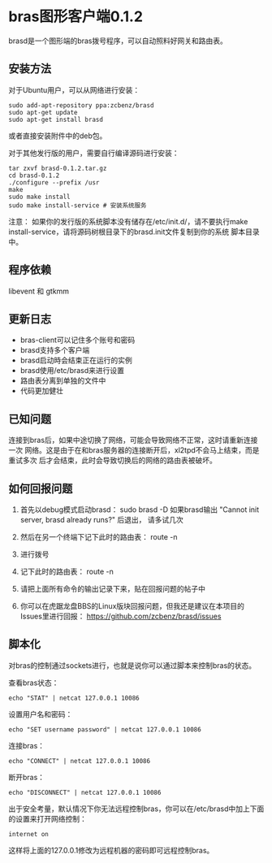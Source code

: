 bras图形客户端0.1.2
===================

brasd是一个图形端的bras拨号程序，可以自动照料好网关和路由表。

安装方法
--------

对于Ubuntu用户，可以从网络进行安装：

    sudo add-apt-repository ppa:zcbenz/brasd
    sudo apt-get update
    sudo apt-get install brasd

或者直接安装附件中的deb包。

对于其他发行版的用户，需要自行编译源码进行安装：

    tar zxvf brasd-0.1.2.tar.gz
    cd brasd-0.1.2
    ./configure --prefix /usr
    make
    sudo make install
    sudo make install-service # 安装系统服务

注意：
如果你的发行版的系统脚本没有储存在/etc/init.d/，请不要执行make install-service，请将源码树根目录下的brasd.init文件复制到你的系统
脚本目录中。

程序依赖
--------

libevent 和 gtkmm

更新日志
--------

* bras-client可以记住多个账号和密码
* brasd支持多个客户端
* brasd启动時会结束正在运行的实例
* brasd使用/etc/brasd来进行设置
* 路由表分离到单独的文件中
* 代码更加健壮

已知问题
--------

连接到bras后，如果中途切换了网络，可能会导致网络不正常，这时请重新连接一次
网络。这是由于在和bras服务器的连接断开后，xl2tpd不会马上结束，而是重试多次
后才会结束，此时会导致切换后的网络的路由表被破坏。

如何回报问题
------------

1. 首先以debug模式启动brasd：
   sudo brasd -D
   如果brasd输出 "Cannot init server, brasd already runs?" 后退出，
   请多试几次

2. 然后在另一个终端下记下此时的路由表：
   route -n

3. 进行拨号

4. 记下此时的路由表：
   route -n

5. 请把上面所有命令的输出记录下来，贴在回报问题的帖子中

6. 你可以在虎踞龙盘BBS的Linux版块回报问题，但我还是建议在本项目的Issues里进行回报：
   https://github.com/zcbenz/brasd/issues

脚本化
------

对bras的控制通过sockets进行，也就是说你可以通过脚本来控制bras的状态。

查看bras状态：

    echo "STAT" | netcat 127.0.0.1 10086

设置用户名和密码：

    echo "SET username password" | netcat 127.0.0.1 10086

连接bras：

    echo "CONNECT" | netcat 127.0.0.1 10086

断开bras：

    echo "DISCONNECT" | netcat 127.0.0.1 10086

出于安全考量，默认情况下你无法远程控制bras，你可以在/etc/brasd中加上下面
的设置来打开网络控制：

    internet on

这样将上面的127.0.0.1修改为远程机器的密码即可远程控制bras。
